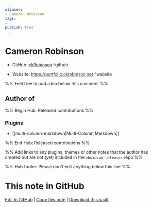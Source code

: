 ```yaml
---
aliases:
- Cameron Robinson
tags:
- 
publish: true
---
```


# Cameron Robinson

- GitHub: [ckRobinson](https://github.com/ckRobinson/) ^github
<!-- - Discord: `@` ^discord-->
- Website: <https://portfolio.ckrobinson.net> ^website
<!-- - [[Publish sites|Publish site]]: <https://> ^publish-->

%% Feel free to add a bio below this comment %%


## Author of

%% Begin Hub: Released contributions %%
### Plugins
- [[multi-column-markdown|Multi-Column Markdown]]

%% End Hub: Released contributions %%

%% Add links to any plugins, themes or other notes that the author has created but are not (yet) included in the `obsidian-releases` repo %%

<!--
### Unlisted plugins
-->

<!--
### Others
-->

<!--
## Sponsor this author
-->

<!-- - [[GitHub sponsors]]: [Sponsor @ckRobinson on GitHub Sponsors](https://github.com/sponsors/ckRobinson) ^github-sponsor-->
<!-- - [[Buy me a coffee]]: <https://> ^buy-me-a-coffee-->
<!-- - [[PayPal]]: <https://> ^paypal-->
<!-- - [[Patreon]]: <https://> ^patreon-->

<!--
## Follow this author
-->

<!-- - [[YouTube Channels|On YouTube]]: <https://> ^youtube-->
<!-- - Twitter: <https://> ^twitter-->
<!-- - ... -->

%% Hub footer: Please don't edit anything below this line %%

# This note in GitHub

<span class="git-footer">[Edit In GitHub](https://github.dev/obsidian-community/obsidian-hub/blob/main/01%20-%20Community/People/ckRobinson.md "git-hub-edit-note") | [Copy this note](https://raw.githubusercontent.com/obsidian-community/obsidian-hub/main/01%20-%20Community/People/ckRobinson.md "git-hub-copy-note") | [Download this vault](https://github.com/obsidian-community/obsidian-hub/archive/refs/heads/main.zip "git-hub-download-vault") </span>
